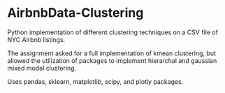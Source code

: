 # AirbnbData-Clustering
Python implementation of different clustering techniques on a CSV file of NYC Airbnb listings. 

The assignment asked for a full implementation of kmean clustering, but allowed the utilization of packages to implement hierarchal and gaussian mixed model clustering.


Uses pandas, sklearn, matplotlib, scipy, and plotly packages.
